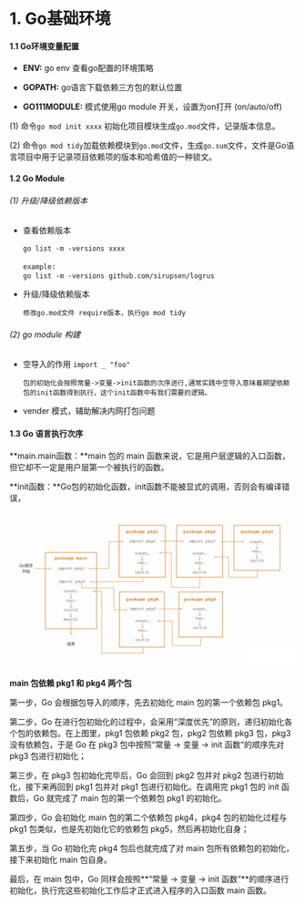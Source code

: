 # 1. Go基础环境

#### 1.1 Go环境变量配置

* **ENV:** go env 查看go配置的环境策略

* **GOPATH:** go语言下载依赖三方包的默认位置
* **GO111MODULE:** 模式使用go module 开关，设置为on打开 (on/auto/off)

(1) 命令`go mod init xxxx` 初始化项目模块生成`go.mod`文件，记录版本信息。

(2) 命令`go mod tidy`加载依赖模块到`go.mod`文件，生成`go.sum`文件，文件是Go语言项目中用于记录项目依赖项的版本和哈希值的一种锁文。

#### 1.2 Go Module

###### (1) 升级/降级依赖版本 

* 查看依赖版本

  ```shell
  go list -m -versions xxxx
  
  example:
  go list -m -versions github.com/sirupsen/logrus
  ```

* 升级/降级依赖版本
  
  ```
  修改go.mod文件 require版本，执行go mod tidy
  ```

###### (2) go module 构建

* 空导入的作用 `import _ "foo"`

  ```
  包的初始化会按照常量->变量->init函数的次序进行,通常实践中空导入意味着期望依赖包的init函数得到执行，这个init函数中有我们需要的逻辑。
  ```

* vender 模式，辅助解决内网打包问题

#### 1.3 Go 语言执行次序

**main.main函数：**main 包的 main 函数来说，它是用户层逻辑的入口函数，但它却不一定是用户层第一个被执行的函数。

**init函数：**Go包的初始化函数，init函数不能被显式的调用，否则会有编译错误，

![go初始化顺序](resources\go初始化顺序.png)

**main 包依赖 pkg1 和 pkg4 两个包**

第一步，Go 会根据包导入的顺序，先去初始化 main 包的第一个依赖包 pkg1。

第二步，Go 在进行包初始化的过程中，会采用“深度优先”的原则，递归初始化各个包的依赖包。在上图里，pkg1 包依赖 pkg2 包，pkg2 包依赖 pkg3 包，pkg3 没有依赖包，于是 Go 在 pkg3 包中按照“常量 -> 变量 -> init 函数”的顺序先对 pkg3 包进行初始化；

第三步，在 pkg3 包初始化完毕后，Go 会回到 pkg2 包并对 pkg2 包进行初始化，接下来再回到 pkg1 包并对 pkg1 包进行初始化。在调用完 pkg1 包的 init 函数后，Go 就完成了 main 包的第一个依赖包 pkg1 的初始化。

第四步，Go 会初始化 main 包的第二个依赖包 pkg4，pkg4 包的初始化过程与 pkg1 包类似，也是先初始化它的依赖包 pkg5，然后再初始化自身；

第五步，当 Go 初始化完 pkg4 包后也就完成了对 main 包所有依赖包的初始化，接下来初始化 main 包自身。

最后，在 main 包中，Go 同样会按照**“常量 -> 变量 -> init 函数”**的顺序进行初始化，执行完这些初始化工作后才正式进入程序的入口函数 main 函数。